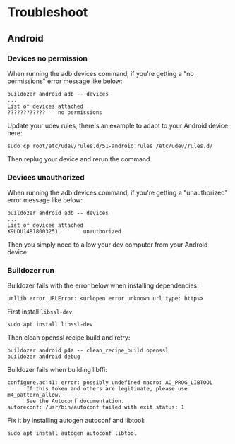 # Troubleshoot


## Android

### Devices no permission
When running the adb devices command, if you're getting a "no permissions" error message like below:
```
buildozer android adb -- devices
...
List of devices attached 
????????????    no permissions
```

Update your udev rules, there's an example to adapt to your Android device here:
```
sudo cp root/etc/udev/rules.d/51-android.rules /etc/udev/rules.d/
```
Then replug your device and rerun the command.


### Devices unauthorized
When running the adb devices command, if you're getting a "unauthorized" error message like below:
```
buildozer android adb -- devices
...
List of devices attached 
X9LDU14B18003251        unauthorized
```
Then you simply need to allow your dev computer from your Android device.


### Buildozer run

Buildozer fails with the error below when installing dependencies:
```
urllib.error.URLError: <urlopen error unknown url type: https>
```
First install `libssl-dev`:
```
sudo apt install libssl-dev
```
Then clean openssl recipe build and retry:
```
buildozer android p4a -- clean_recipe_build openssl
buildozer android debug
```


Buildozer fails when building libffi:
```
configure.ac:41: error: possibly undefined macro: AC_PROG_LIBTOOL
      If this token and others are legitimate, please use m4_pattern_allow.
      See the Autoconf documentation.
autoreconf: /usr/bin/autoconf failed with exit status: 1
```
Fix it by installing autogen autoconf and libtool:
```
sudo apt install autogen autoconf libtool
```
